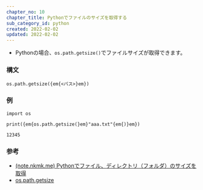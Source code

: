 ```yaml
---
chapter_no: 10
chapter_title: Pythonでファイルのサイズを取得する
sub_category_id: python
created: 2022-02-02
updated: 2022-02-02
---
```

- Pythonの場合、`os.path.getsize()`でファイルサイズが取得できます。

### 構文
```syntax
os.path.getsize({em{<パス>}em})
```

### 例
```
import os

print({em{os.path.getsize(}em}"aaa.txt"{em{)}em})
```
```output:出力結果
12345
```

### 参考
- [(note.nkmk.me) Pythonでファイル、ディレクトリ（フォルダ）のサイズを取得](https://note.nkmk.me/python-os-path-getsize/)
- [os.path.getsize](https://docs.python.org/ja/3/library/os.path.html#os.path.getsize)
